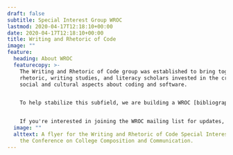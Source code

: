 ```yaml
---
draft: false
subtitle: Special Interest Group WROC
lastmod: 2020-04-17T12:18:10+00:00
date: 2020-04-17T12:18:10+00:00
title: Writing and Rhetoric of Code
image: ""
feature:
  heading: About WROC
  featurecopy: >-
    The Writing and Rhetoric of Code group was established to bring together
    rhetoric, writing studies, and literacy scholars invested in the critical
    social and cultural aspects about coding and software. 


    To help stabilize this subfield, we are building a WROC [bibliography](bibliography/) for the discipline, a [mentorship program](mentoring/) for scholars, and offering a space to share their [projects](projects/) to support our community. 


    If you're interested in joining the WROC mailing list for updates, please contact the Communications Officer: Cara Marta Messina at cmessina@jsu.edu
  image: ""
  alttext: A flyer for the Writing and Rhetoric of Code Special Interest Group at
    the Conference on College Composition and Communication.
---
```

